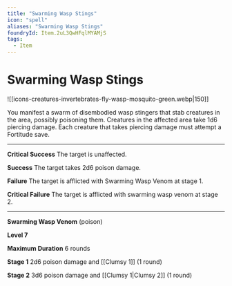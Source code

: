 ```yaml
---
title: "Swarming Wasp Stings"
icon: "spell"
aliases: "Swarming Wasp Stings"
foundryId: Item.2uL3QwHFqlMYAMjS
tags:
  - Item
---
```


# Swarming Wasp Stings
![[icons-creatures-invertebrates-fly-wasp-mosquito-green.webp|150]]

You manifest a swarm of disembodied wasp stingers that stab creatures in the area, possibly poisoning them. Creatures in the affected area take 1d6 piercing damage. Each creature that takes piercing damage must attempt a Fortitude save.

* * *

**Critical Success** The target is unaffected.

**Success** The target takes 2d6 poison damage.

**Failure** The target is afflicted with Swarming Wasp Venom at stage 1.

**Critical Failure** The target is afflicted with swarming wasp venom at stage 2.

* * *

**Swarming Wasp Venom** (poison)

**Level 7**

**Maximum Duration** 6 rounds

**Stage 1** 2d6 poison damage and [[Clumsy 1]] (1 round)

**Stage 2** 3d6 poison damage and [[Clumsy 1|Clumsy 2]] (1 round)
